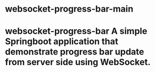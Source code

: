 # websocket-progress-bar-main
# websocket-progress-bar  A simple Springboot application that demonstrate progress bar update from server side using WebSocket.
